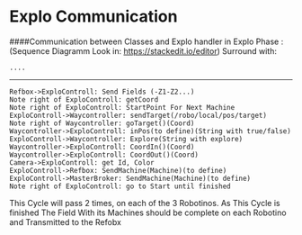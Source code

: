 Explo Communication
===================


####Communication between Classes and Explo handler in Explo Phase :
(Sequence Diagramm Look in: https://stackedit.io/editor)
Surround with:  
```sequence
....

```

------------

```sequence
Refbox->ExploControll: Send Fields (-Z1-Z2...)
Note right of ExploControll: getCoord
Note right of ExploControll: StartPoint For Next Machine
ExploControll->Waycontroller: sendTarget(/robo/local/pos/target)
Note right of Waycontroller: goTarget()(Coord)
Waycontroller->ExploControll: inPos(to define)(String with true/false)
ExploControll->Waycontroller: Explore(String with explore)
Waycontroller->ExploControll: CoordIn()(Coord)
Waycontroller->ExploControll: CoordOut()(Coord)
Camera->ExploControll: get Id, Color
ExploControll->Refbox: SendMachine(Machine)(to define)
ExploControll->MasterBroker: SendMachine(Machine)(to define)
Note right of ExploControll: go to Start until finished
```

This Cycle will pass 2 times, on each of the 3 Robotinos. As This Cycle is finished The Field
With its Machines should be complete on each Robotino and Transmitted to the Refobx
